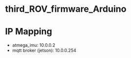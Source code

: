 # third_ROV_firmware_Arduino

# IP Mapping

* atmega_imu: 10.0.0.2
* mqtt broker (jetson): 10.0.0.254
